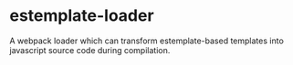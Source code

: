 # estemplate-loader
A webpack loader which can transform estemplate-based templates into javascript source code during compilation.
